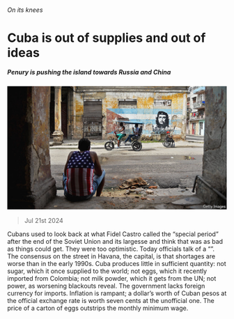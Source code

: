 ###### On its knees

# Cuba is out of supplies and out of ideas 

##### Penury is pushing the island towards Russia and China 

![image](images/20240727_AMP001.jpg) 

> Jul 21st 2024 

Cubans used to look back at what Fidel Castro called the “special period” after the end of the Soviet Union and its largesse and think that was as bad as things could get. They were too optimistic. Today officials talk of a “”. The consensus on the street in Havana, the capital, is that shortages are worse than in the early 1990s. Cuba produces little in sufficient quantity: not sugar, which it once supplied to the world; not eggs, which it recently imported from Colombia; not milk powder, which it gets from the UN; not power, as worsening blackouts reveal. The government lacks foreign currency for imports. Inflation is rampant; a dollar’s worth of Cuban pesos at the official exchange rate is worth seven cents at the unofficial one. The price of a carton of eggs outstrips the monthly minimum wage.

